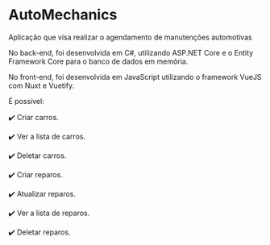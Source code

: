 # AutoMechanics
<p> Aplicação que visa realizar o agendamento de manutenções automotivas </p> 
<p> No back-end, foi desenvolvida em C#, utilizando ASP.NET Core e o Entity Framework Core para o banco de dados em memória. </p>
<p> No front-end, foi desenvolvida em JavaScript utilizando o framework VueJS com Nuxt e Vuetify. </p>
<p> É possível: </p>

:heavy_check_mark: Criar carros.

:heavy_check_mark: Ver a lista de carros.

:heavy_check_mark: Deletar carros.

:heavy_check_mark: Criar reparos.

:heavy_check_mark: Atualizar reparos.

:heavy_check_mark: Ver a lista de reparos.

:heavy_check_mark: Deletar reparos.
